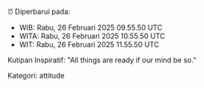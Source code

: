 ⏰ Diperbarui pada:
- WIB: Rabu, 26 Februari 2025 09.55.50 UTC
- WITA: Rabu, 26 Februari 2025 10.55.50 UTC
- WIT: Rabu, 26 Februari 2025 11.55.50 UTC

Kutipan Inspiratif:
"All things are ready if our mind be so."


Kategori: attitude


